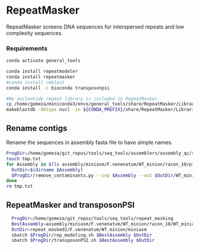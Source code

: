 
# RepeatMasker

RepeatMasker screens DNA sequences for interspersed repeats and low complexity sequences.

### Requirements

```bash
conda activate general_tools

conda install repeatmodeler
conda install repeatmasker
#conda install rmblast
conda install -c bioconda transposonpsi

#No nucleotide repeat library is included in RepeatMasker.
cp /home/gomeza/miniconda3/envs/general_tools/share/RepeatMasker/Libraries/RepeatMasker.lib ${CONDA_PREFIX}/share/RepeatMasker/Libraries
makeblastdb -dbtype nucl -in ${CONDA_PREFIX}/share/RepeatMasker/Libraries/RepeatMasker.lib
```

## Rename contigs

Rename the sequences in assembly fasta file to have simple names.

```bash
ProgDir=/home/gomeza/git_repos/tools/seq_tools/assemblers/assembly_qc/remove_contaminants
touch tmp.txt
for Assembly in $(ls assembly/miniasm/F.venenatum/WT_minion/racon_10/pilon_10.fasta); do
  OutDir=$(dirname $Assembly)
  $ProgDir/remove_contaminants.py --inp $Assembly --out $OutDir/WT_miniasm_pilon10_renamed.fasta --coord_file tmp.txt > $OutDir/log.txt
done
rm tmp.txt
```

## RepeatMasker and transposonPSI

```bash
  ProgDir=/home/gomeza/git_repos/tools/seq_tools/repeat_masking
  BestAssembly=assembly/miniasm/F.venenatum/WT_minion/racon_10/WT_miniasm_pilon10_renamed.fasta
  OutDir=repeat_masked2/F.venenatum/WT_minion/miniasm
  sbatch $ProgDir/rep_modeling.sh $BestAssembly $OutDir
  sbatch $ProgDir/transposonPSI.sh $BestAssembly $OutDir
```
